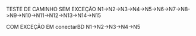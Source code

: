 TESTE DE CAMINHO
SEM EXCEÇÃO
N1->N2->N3->N4->N5->N6->N7->N8->N9->N10->N11->N12->N13->N14->N15

COM EXCEÇÃO EM conectarBD
N1->N2->N3->N4->N5
